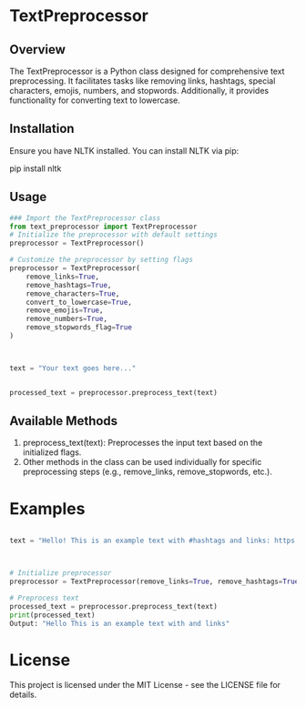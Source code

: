 # TextPreprocessor

## Overview
The TextPreprocessor is a Python class designed for comprehensive text preprocessing. It facilitates tasks like removing links, hashtags, special characters, emojis, numbers, and stopwords. Additionally, it provides functionality for converting text to lowercase.

## Installation
Ensure you have NLTK installed. You can install NLTK via pip:

pip install nltk




## Usage
```python
### Import the TextPreprocessor class
from text_preprocessor import TextPreprocessor
# Initialize the preprocessor with default settings
preprocessor = TextPreprocessor()

# Customize the preprocessor by setting flags
preprocessor = TextPreprocessor(
    remove_links=True,
    remove_hashtags=True,
    remove_characters=True,
    convert_to_lowercase=True,
    remove_emojis=True,
    remove_numbers=True,
    remove_stopwords_flag=True
)



text = "Your text goes here..."


processed_text = preprocessor.preprocess_text(text)

```
## Available Methods
1. preprocess_text(text): Preprocesses the input text based on the initialized flags.
2. Other methods in the class can be used individually for specific preprocessing steps (e.g., remove_links, remove_stopwords, etc.).
# Examples
```python

text = "Hello! This is an example text with #hashtags and links: https://example.com"



# Initialize preprocessor
preprocessor = TextPreprocessor(remove_links=True, remove_hashtags=True)

# Preprocess text
processed_text = preprocessor.preprocess_text(text)
print(processed_text)
Output: "Hello This is an example text with and links"

```

# License

This project is licensed under the MIT License - see the LICENSE file for details.



